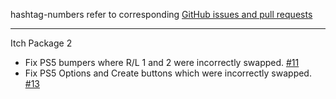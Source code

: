 hashtag-numbers refer to corresponding [GitHub issues and pull requests](github.com/lopopylopy/mrbreakfasts_free_prompts)

---

Itch Package 2
 - Fix PS5 bumpers where R/L 1 and 2 were incorrectly swapped. [#11](https://github.com/lopopylopy/mrbreakfasts_free_prompts/pull/11)
 - Fix PS5 Options and Create buttons which were incorrectly swapped. [#13](https://github.com/lopopylopy/mrbreakfasts_free_prompts/pull/13)
